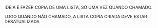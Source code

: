IDEIA É FAZER COPIA DE UMA LISTA, SÓ UMA VEZ QUANDO CHAMADO.

LOGO QUANDO NÃO CHAMADO, A LISTA COPIA CRIADA DEVE ESTAR DESATUALIZADA
